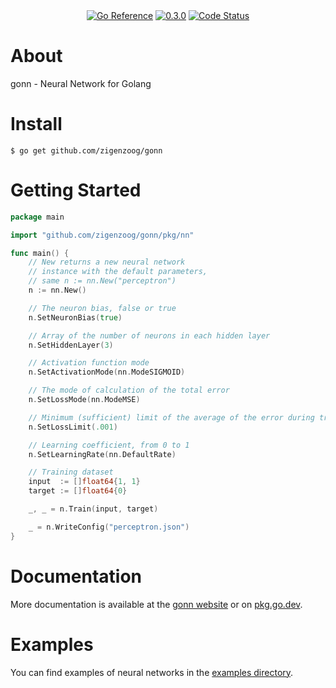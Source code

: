 <div style="text-align: center">
  <!--a href="https://pkg.go.dev/github.com/zigenzoog/gonn?tab=doc" title="Go API Reference" rel="nofollow"><img src="https://img.shields.io/badge/go-documentation-blue.svg?style=flat" alt="Go API Reference"></a-->
  <a href="https://pkg.go.dev/github.com/zigenzoog/gonn"><img src="https://pkg.go.dev/badge/github.com/zigenzoog/gonn.svg" alt="Go Reference"></a>
  <a href="https://github.com/zigenzoog/gonn/releases/tag/v0.3.0" title="0.3.0" rel="nofollow"><img src="https://img.shields.io/badge/version-0.3.0-blue.svg?style=flat" alt="0.3.0"></a>
  <a href="https://goreportcard.com/report/github.com/zigenzoog/gonn"><img src="https://goreportcard.com/badge/github.com/zigenzoog/gonn" alt="Code Status" /></a>

  <!--a href="https://travis-ci.org/zigenzoog/gonn"><img src="https://travis-ci.org/zigenzoog/gonn.svg" alt="Build Status" /></a-->
  <!--a href='https://coveralls.io/github/zigenzoog/gonn?branch=develop'><img src='https://coveralls.io/repos/github/zigenzoog/gonn/badge.svg?branch=develop' alt='Coverage Status' /></a-->
  <!--a href='https://sourcegraph.com/github.com/zigenzoog/gonn?badge'><img src='https://sourcegraph.com/github.com/zigenzoog/gonn/-/badge.svg' alt='Used By' /></a-->
</div>

# About
gonn - Neural Network for Golang

# Install

    $ go get github.com/zigenzoog/gonn

# Getting Started

```go
package main

import "github.com/zigenzoog/gonn/pkg/nn"

func main() {
	// New returns a new neural network
	// instance with the default parameters,
	// same n := nn.New("perceptron")
	n := nn.New()

	// The neuron bias, false or true
	n.SetNeuronBias(true)    

	// Array of the number of neurons in each hidden layer
	n.SetHiddenLayer(3)           

	// Activation function mode      
	n.SetActivationMode(nn.ModeSIGMOID)

	// The mode of calculation of the total error
	n.SetLossMode(nn.ModeMSE)

	// Minimum (sufficient) limit of the average of the error during training
	n.SetLossLimit(.001)

	// Learning coefficient, from 0 to 1
	n.SetLearningRate(nn.DefaultRate)

	// Training dataset
	input  := []float64{1, 1}
	target := []float64{0}

	_, _ = n.Train(input, target)

	_ = n.WriteConfig("perceptron.json")
}
```

# Documentation
More documentation is available at the [gonn website](https://zigenzoog.github.io/gonn/) or on [pkg.go.dev](https://pkg.go.dev/github.com/zigenzoog/gonn).

# Examples
You can find examples of neural networks in the [examples directory](https://github.com/zigenzoog/gonn/tree/master/examples/).
